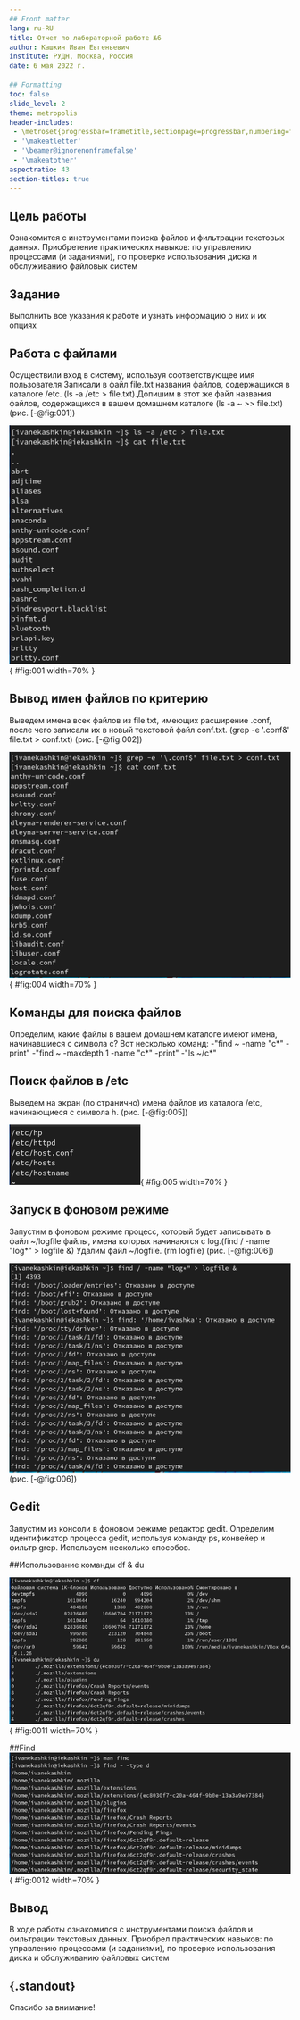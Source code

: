```yaml
---
## Front matter
lang: ru-RU
title: Отчет по лабораторной работе №6
author: Кашкин Иван Евгеньевич
institute: РУДН, Москва, Россия
date: 6 мая 2022 г.

## Formatting
toc: false
slide_level: 2
theme: metropolis
header-includes: 
 - \metroset{progressbar=frametitle,sectionpage=progressbar,numbering=fraction}
 - '\makeatletter'
 - '\beamer@ignorenonframefalse'
 - '\makeatother'
aspectratio: 43
section-titles: true
---
```


## Цель работы 

Ознакомится с инструментами поиска файлов и фильтрации текстовых данных. Приобретение практических навыков: по управлению процессами (и заданиями), по проверке использования диска и обслуживанию файловых систем

## Задание

Выполнить все указания к работе и узнать информацию о них и их опциях

## Работа с файлами

Осуществили вход в систему, используя соответствующее имя пользователя  Записали в файл file.txt названия файлов, содержащихся в каталоге /etc. (ls -a /etc > file.txt).Допишим в этот же файл названия файлов, содержащихся в вашем домашнем каталоге (ls -a ~ >> file.txt) (рис. [-@fig:001])

![Запись /etc](image/1.png){ #fig:001 width=70% }

## Вывод имен файлов по критерию

Выведем имена всех файлов из file.txt, имеющих расширение .conf, после чего записали их в новый текстовой файл conf.txt. (grep -e '\.conf&' file.txt > conf.txt) (рис. [-@fig:002])

![.conf](image/4.png){ #fig:004 width=70% }

## Команды для поиска файлов
  
Определим, какие файлы в вашем домашнем каталоге имеют имена, начинавшиеся с символа c? Вот несколько команд:
-"find ~ -name "c*" -print" 
-"find ~ -maxdepth 1 -name "c*" -print"
-"ls ~/c*" 

## Поиск файлов в /etc
Выведем на экран (по странично) имена файлов из каталога /etc, начинающиеся с символа h. (рис. [-@fig:005])

![Файлы на h](image/7.png){ #fig:005 width=70% }

## Запуск в фоновом режиме

Запустим в фоновом режиме процесс, который будет записывать в файл ~/logfile файлы, имена которых начинаются с log.(find / -name "log*" > logfile &) Удалим файл ~/logfile. (rm logfile) (рис. [-@fig:006])

![Запуск в фоновом режиме](image/8.png)(рис. [-@fig:006])

## Gedit

Запустим из консоли в фоновом режиме редактор gedit. Определим идентификатор процесса gedit, используя команду ps, конвейер и фильтр grep. Используем несколько способов.

##Использование команды df & du

![df & du](image/11.png){ #fig:0011 width=70% }

##Find
![find](image/12.png){ #fig:0012 width=70% }


## Вывод

В ходе работы ознакомился с инструментами поиска файлов и фильтрации текстовых данных. Приобрел практических навыков: по управлению процессами (и заданиями), по проверке использования диска и обслуживанию файловых систем

## {.standout}

Спасибо за внимание!
